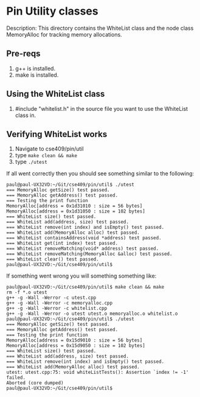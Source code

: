 # Pin Utility classes
Description: This directory contains the WhiteList class and the node class MemoryAlloc for tracking memory allocations.

## Pre-reqs
1. g++ is installed.
2. make is installed.

## Using the WhiteList class
1. #include "whitelist.h" in the source file you want to use the WhiteList class in.

## Verifying WhiteList works
1. Navigate to cse409/pin/util
2. type ``` make clean && make ```
3. type ``` ./utest ```

If all went correctly then you should see something similar to the following:

```
paul@paul-UX32VD:~/Git/cse409/pin/util$ ./utest 
=== MemoryAlloc getSize() test passed.
=== MemoryAlloc getAddress() test passed.
=== Testing the print function
MemoryAlloc[address = 0x1d31010 : size = 56 bytes]
MemoryAlloc[address = 0x1d31050 : size = 102 bytes]
=== WhiteList size() test passed.
=== WhiteList add(address, size) test passed.
=== WhiteList remove(int index) and isEmpty() test passed.
=== WhiteList add(MemoryAlloc alloc) test passed.
=== WhiteList containsAddress(void *address) test passed.
=== WhiteList get(int index) test passed.
=== WhiteList removeMatching(void* address) test passed.
=== WhiteList removeMatching(MemoryAlloc &alloc) test passed.
=== WhiteList clear() test passed.
paul@paul-UX32VD:~/Git/cse409/pin/util$ 
```

If something went wrong you will something something like:
```
paul@paul-UX32VD:~/Git/cse409/pin/util$ make clean && make
rm -f *.o utest
g++ -g -Wall -Werror -c utest.cpp
g++ -g -Wall -Werror -c memoryalloc.cpp
g++ -g -Wall -Werror -c whitelist.cpp	
g++ -g -Wall -Werror -o utest utest.o memoryalloc.o whitelist.o
paul@paul-UX32VD:~/Git/cse409/pin/util$ ./utest 
=== MemoryAlloc getSize() test passed.
=== MemoryAlloc getAddress() test passed.
=== Testing the print function
MemoryAlloc[address = 0x15d9010 : size = 56 bytes]
MemoryAlloc[address = 0x15d9050 : size = 102 bytes]
=== WhiteList size() test passed.
=== WhiteList add(address, size) test passed.
=== WhiteList remove(int index) and isEmpty() test passed.
=== WhiteList add(MemoryAlloc alloc) test passed.
utest: utest.cpp:75: void whiteListTests(): Assertion `index != -1' failed.
Aborted (core dumped)
paul@paul-UX32VD:~/Git/cse409/pin/util$ 
```